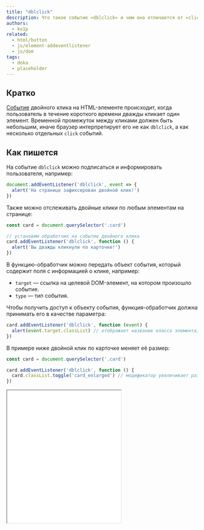 ```yaml
---
title: "dblclick"
description: Что такое событие «dblclick» и чем оно отличается от «click»?"
authors:
  - ko1p
related:
  - html/button
  - js/element-addeventlistener
  - js/dom
tags:
  - doka
  - placeholder
---
```


## Кратко

[Событие](/js/events/) двойного клика на HTML-элементе происходит, когда пользователь в течение короткого времени дважды кликает один элемент. Временной промежуток между кликами должен быть небольшим, иначе браузер интерпретирует его не как `dblclick`, а как несколько отдельных `click` событий.


## Как пишется

На событие `dblclick` можно подписаться и информировать пользователя, например:

```js
document.addEventListener('dblclick', event => {
  alert('На странице зафиксирован двойной клик!')
})
```

Также можно отслеживать двойные клики по любым элементам на странице:

```js
const card = document.querySelector('.card')

// установим обработчик на событие двойного клика
card.addEventListener('dblclick', function () {
  alert('Вы дважды кликнули по карточке!')
})
```

В функцию-обработчик можно передать объект события, который содержит поля с информацией о клике, например:

- `target` — ссылка на целевой DOM-элемент, на котором произошло событие.
- `type` — тип события.

Чтобы получить доступ к объекту события, функция-обработчик должна принимать его в качестве параметра:

```js
card.addEventListener('dblclick', function (event) {
  alert(event.target.classList) // отображает название класса элемента, по которому дважды кликнули
})
```

В примере ниже двойной клик по карточке меняет её размер:

```js
const card = document.querySelector('.card')

card.addEventListener('dblclick', function () {
  card.classList.toggle('card_enlarged') // модификатор увеличивает размер карточки
})
```

<iframe title="Название — Element.dblclick — Дока" src="demos/dblclicking/" height="350"></iframe>
